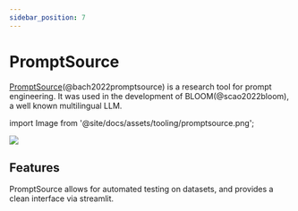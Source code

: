 ```yaml
---
sidebar_position: 7
---
```


# PromptSource

[PromptSource](https://github.com/bigscience-workshop/promptsource)(@bach2022promptsource) is a research tool for prompt engineering. It was used in the development of BLOOM(@scao2022bloom), a well known multilingual LLM.


import Image from '@site/docs/assets/tooling/promptsource.png';

<div style={{textAlign: 'center'}}>
  <img src={Image} style={{width: "750px"}} />
</div>

## Features

PromptSource allows for automated testing on datasets, and provides a clean interface via streamlit.